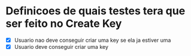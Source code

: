 # Definicoes de quais testes tera que ser feito no Create Key

- [x] Usuario nao deve conseguir criar uma key se ela ja estiver uma
- [x] Usuario deve conseguir criar uma key